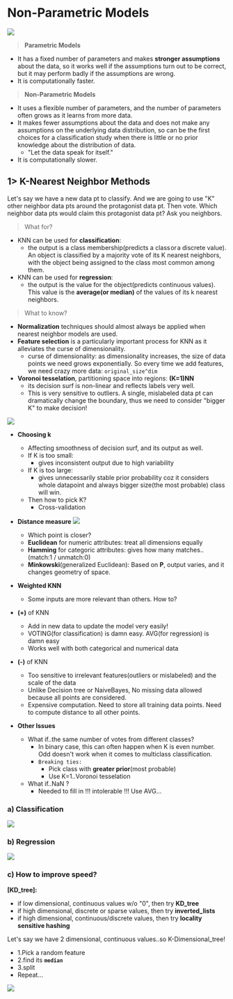 # Non-Parametric Models
<img src="https://user-images.githubusercontent.com/31917400/54094265-9a569900-4397-11e9-9606-5c31b30cb7a6.jpg" />

> **Parametric Models**
 - It has a fixed number of parameters and makes **stronger assumptions** about the data, so it works well if the assumptions turn out to be correct, but it may perform badly if the assumptions are wrong.
 - It is computationally faster.
> **Non-Parametric Models**
 - It uses a flexible number of parameters, and the number of parameters often grows as it learns from more data.
 - It makes fewer assumptions about the data and does not make any assumptions on the underlying data distribution, so can be the first choices for a classification study when there is little or no prior knowledge about the distribution of data. 
   - "Let the data speak for itself."
 - It is computationally slower.

## 1> K-Nearest Neighbor Methods
Let's say we have a new data pt to classify. And we are going to use "K" other neighbor data pts around the protagonist data pt. Then vote. Which neighbor data pts would claim this protagonist data pt? Ask you neighbors.

> What for?
 - KNN can be used for **classification**: 
   - the output is a class membership(predicts a class or a discrete value). An object is classified by a majority vote of its K nearest neighbors, with the object being assigned to the class most common among them. 
 - KNN can be used for **regression**:
   - the output is the value for the object(predicts continuous values). This value is the **average(or median)** of the values of its k nearest neighbors.

> What to know?
 - **Normalization** techniques should almost always be applied when nearest neighbor models are used. 
 - **Feature selection** is a particularly important process for KNN as it alleviates the curse of dimensionality.
   - curse of dimensionality: as dimensionality increases, the size of data points we need grows exponentially. So every time we add features, we need crazy more data: `original_size^dim`
 - **Voronoi tesselation**, partitioning space into regions: **(K=1)NN**
   - its decision surf is non-linear and reflects labels very well.  
   - This is very sensitive to outliers. A single, mislabeled data pt can dramatically change the boundary, thus we need to consider "bigger K" to make decision!
 <img src="https://user-images.githubusercontent.com/31917400/54119361-0d3e2f00-43ed-11e9-9997-7b02d2f72e3b.jpg" />

 - **Choosing k**
   - Affecting smoothness of decision surf, and its output as well. 
   - If K is too small:
     - gives inconsistent output due to high variability
   - If K is too large:
     - gives unnecessarily stable prior probability coz it considers whole datapoint and always bigger size(the most probable) class will win.
   - Then how to pick K?
     - Cross-validation 
     
 - **Distance measure**
   <img src="https://user-images.githubusercontent.com/31917400/54166587-ce948d00-445d-11e9-8dc9-e379be3ec781.jpg" />
   - Which point is closer?
   - **Euclidean** for numeric attributes: treat all dimensions equally
   - **Hamming** for categoric attributes: gives how many matches..(match:1 / unmatch:0)
   - **Minkowski**(generalized Euclidean): Based on **P**, output varies, and it changes geometry of space.  
 
 - **Weighted KNN**
   - Some inputs are more relevant than others. How to? 
   
 
 - **(+)** of KNN
   - Add in new data to update the model very easily!
   - VOTING(for classification) is damn easy. AVG(for regression) is damn easy
   - Works well with both categorical and numerical data
 - **(-)** of KNN
   - Too sensitive to irrelevant features(outliers or mislabeled) and the scale of the data
   - Unlike Decision tree or NaiveBayes, No missing data allowed because all points are considered. 
   - Expensive computation. Need to store all training data points. Need to compute distance to all other points.   

 - **Other Issues**
   - What if..the same number of votes from different classes?
     - In binary case, this can often happen when K is even number. Odd doesn't work when it comes to multiclass classification. 
     - `Breaking ties:`
       - Pick class with **greater prior**(most probable)
       - Use K=1..Voronoi tesselation
   - What if..NaN ?
     - Needed to fill in !!! intolerable !!! Use AVG...

### a) Classification
<img src="https://user-images.githubusercontent.com/31917400/54120609-09f87280-43f0-11e9-821c-7eb0eadf0812.jpg" />

### b) Regression
<img src="https://user-images.githubusercontent.com/31917400/54137775-2ad3be80-4416-11e9-87c3-f91dee1760b1.jpg" />

### c) How to improve speed? 
__[KD_tree]:__ 
 - if low dimensional, continuous values w/o "0", then try **KD_tree**
 - if high dimensional, discrete or sparse values, then try **inverted_lists**
 - if high dimensional, continuous/discrete values, then try **locality sensitive hashing**

Let's say we have 2 dimensional, continuous values..so K-Dimensional_tree!
 - 1.Pick a random feature
 - 2.find its **`median`**
 - 3.split
 - Repeat...
<img src="https://user-images.githubusercontent.com/31917400/54167887-dfe09800-4463-11e9-93ae-616b076ef7b7.jpg" />




































